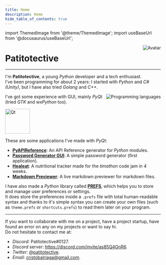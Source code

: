 ```yaml
---
title: Home
description: Home
hide_table_of_contents: true
---
```

import ThemedImage from '@theme/ThemedImage';
import useBaseUrl from '@docusaurus/useBaseUrl';

<img
	src="./img/logo.svg"
	alt="Avatar"
	align="right"
/>

# Patitotective
***
I'm **Patitotective**, a young _Python_ developer and a tech enthusiast.  
I've been programming for about 2 years: I started with _Python_ and _C# (Unity)_, but I have also tried _Golang_ and _C++_.

<img
	src="./img/programming_collage.png"
	alt="Programming languages"
	align="right"
/>

I've got some experience with GUI, mainly _PyQt_ (tried _GTK_ and _wxPython_ too).

<a href="https://qt.io">
<img
	src="https://cdn.freelogovectors.net/wp-content/uploads/2019/02/qt-logo.png"
	alt="Qt"
	width="80"
/>
</a>

These are some applications I've made with _PyQt_:
- [**PyAPIReference**](https://patitotective.github.io/PyAPIReference/): An API Reference generator for _Python_ modules.
- [**Password Generator GUI**](https://github.com/Patitotective/Password-Generator-GUI): A simple password generator (first application). 
- [**Healeat**](https://github.com/Patitotective/Healeat): A nutritional tracker made for the _timathon_ code jam in 4 weeks.
- [**Markdown Previewer**](https://github.com/Patitotective/QMarkdownPreviewer): A live markdown previewer for markdown files.

<a href="https://patitotective.github.io/PREFS">
<ThemedImage
  alt="PREFS logo"
  sources={{
    light: useBaseUrl('https://patitotective.github.io/PREFS/img/light_logo.png'),
    dark: useBaseUrl('https://patitotective.github.io/PREFS/img/dark_logo.png'),
  }}
  className="center"
  width="350"
/>
</a>


I have also made a _Python_ library called [**PREFS**](https://patitotective.github.io/PREFS/), which helps you to store and manage user preferences or settings.  
It does store the preferences inside a `.prefs` file with total human-readable syntax and thanks to it's simple syntax you can create your own files (such as `theme.prefs` or `shortcuts.prefs`) to read them later on your program.

***

If you want to collaborate with me on a project, have a project startup, have found an error on any on my projects or want to say hi.  
Do not hesitate to contact me at:
- _Discord:_ Patitotective#0127.
- _Discord_ server: https://discord.com/invite/as85Q4GnR6.
- _Twitter:_ [@patitotective](https://twitter.com/patitotective).
- _Email:_ cristobalriaga@gmail.com.
